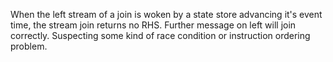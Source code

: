 When the left stream of a join is woken by a state store advancing it's event time, the stream join returns no RHS. Further message on left will join correctly. Suspecting some kind of race condition or instruction ordering problem.